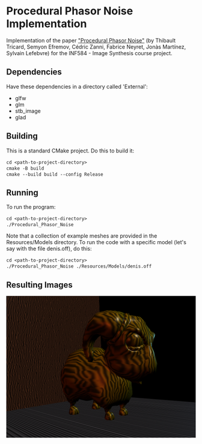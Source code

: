 # Procedural Phasor Noise Implementation

Implementation of the paper ["Procedural Phasor Noise"](https://hal.science/hal-02118508/file/ProceduralPhasorNoise.pdf) (by Thibault Tricard, Semyon Efremov, Cédric Zanni, Fabrice Neyret, Jonàs Martínez, Sylvain Lefebvre) for the INF584 - Image Synthesis course project. 

## Dependencies
Have these dependencies in a directory called 'External':
- glfw
- glm
- stb_image
- glad

## Building
This is a standard CMake project. Do this to build it:

```
cd <path-to-project-directory>
cmake -B build
cmake --build build --config Release
```

## Running

To run the program:

```
cd <path-to-project-directory>
./Procedural_Phasor_Noise
```

Note that a collection of example meshes are provided in the Resources/Models directory. To run the code with a specific model (let's say with the file denis.off), do this:

```
cd <path-to-project-directory>
./Procedural_Phasor_Noise ./Resources/Models/denis.off
```

## Resulting Images
![ram.off](Images/ram.png "ram.off")

